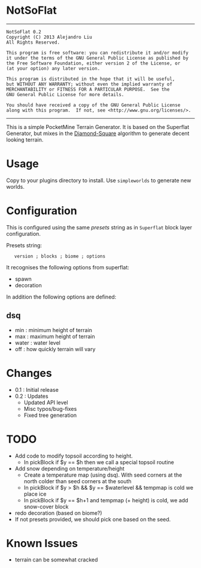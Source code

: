 # NotSoFlat

* * *

    NotSoFlat 0.2
    Copyright (C) 2013 Alejandro Liu  
    All Rights Reserved.

    This program is free software: you can redistribute it and/or modify
    it under the terms of the GNU General Public License as published by
    the Free Software Foundation, either version 2 of the License, or
    (at your option) any later version.

    This program is distributed in the hope that it will be useful,
    but WITHOUT ANY WARRANTY; without even the implied warranty of
    MERCHANTABILITY or FITNESS FOR A PARTICULAR PURPOSE.  See the
    GNU General Public License for more details.

    You should have received a copy of the GNU General Public License
    along with this program.  If not, see <http://www.gnu.org/licenses/>.

* * *

This is a simple PocketMine Terrain Generator.  It is based on the
Superflat Generator, but mixes in the 
[Diamond-Square](http://en.wikipedia.org/wiki/Diamond-square_algorithm)
algorithm to generate decent looking terrain.

# Usage

Copy to your plugins directory to install.  Use `simpleworlds` to
generate new worlds.

# Configuration

This is configured using the same _presets_ string as in `Superflat`
block layer configuration.

Presets string:

       version ; blocks ; biome ; options

It recognises the following options from superflat:

- spawn
- decoration

In addition the following options are defined:

## dsq

- min : minimum height of terrain
- max : maximum height of terrain
- water : water level
- off : how quickly terrain will vary

# Changes

* 0.1 : Initial release
* 0.2 : Updates
  - Updated API level
  - Misc typos/bug-fixes
  - Fixed tree generation

# TODO

- Add code to modify topsoil according to height.
  - In pickBlock if $y == $h then we call a special topsoil routine
- Add snow depending on temperature/height
  - Create a temperature map (using dsq). With seed corners at the north
    colder than seed corners at the south
  - In pickBlock if $y > $h && $y == $waterlevel && tempmap is cold we
    place ice
  - In pickBlock if $y == $h+1 and tempmap (+ height) is cold, we add
    snow-cover block
- redo decoration (based on biome?)
- If not presets provided, we should pick one based on the seed.

# Known Issues

- terrain can be somewhat cracked


